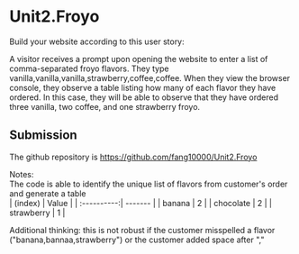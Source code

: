 # Unit2.Froyo

Build your website according to this user story:

A visitor receives a prompt upon opening the website to enter a list of comma-separated froyo flavors. They type vanilla,vanilla,vanilla,strawberry,coffee,coffee. When they view the browser console, they observe a table listing how many of each flavor they have ordered. In this case, they will be able to observe that they have ordered three vanilla, two coffee, and one strawberry froyo.

## Submission

The github repository is https://github.com/fang10000/Unit2.Froyo <br>

Notes: <br>
The code is able to identify the unique list of flavors from customer's order and generate a table <br>
| (index)     | Value   |
| :----------:| ------- |
| banana      | 2       |
| chocolate   | 2       |
| strawberry  | 1       |

Additional thinking: this is not robust if the customer misspelled a flavor ("banana,bannaa,strawberry") or the customer added space after ","
